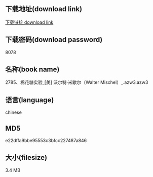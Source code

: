 ## 下载地址(download link)
[下载链接 download link](https://voluble-croquembouche-d321dc.netlify.app/?s=2785%E3%80%81%E6%A3%89%E8%8A%B1%E7%B3%96%E5%AE%9E%E9%AA%8C_%5B%E7%BE%8E%5D+%E6%B2%83%E5%B0%94%E7%89%B9%C2%B7%E7%B1%B3%E6%AD%87%E5%B0%94%EF%BC%88Walter+Mischel%EF%BC%89_.azw3)

## 下载密码(download password)
8078

## 名称(book name)
2785、棉花糖实验_[美] 沃尔特·米歇尔（Walter Mischel）_.azw3.azw3

## 语言(language)
chinese

## MD5
e22dffa9bbe95553c3bfcc227487a846

## 大小(filesize)
3.4 MB
